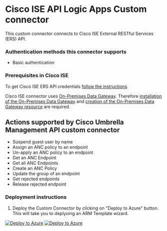 # Cisco ISE API Logic Apps Custom connector

This custom connector connects to Cisco ISE External RESTful Services (ERS) API.

### Authentication methods this connector supports

* Basic authentication

### Prerequisites in Cisco ISE

To get Cisco ISE ERS API credentials [follow the instructions](https://developer.cisco.com/docs/identity-services-engine/#!setting-up).

Cisco ISE connector uses [On-Premises Data Gateway](https://docs.microsoft.com/data-integration/gateway/service-gateway-onprem). Therefore [installation of the On-Premises Data Gateway](https://docs.microsoft.com/azure/logic-apps/logic-apps-gateway-install) and [creation of the On-Premises Data Gateway resource](https://docs.microsoft.com/azure/logic-apps/logic-apps-gateway-connection#create-azure-gateway-resource) are required.

## Actions supported by Cisco Umbrella Management API custom connector

* Suspend guest user by name
* Assign an ANC policy to an endpoint
* Un-apply an ANC policy to an endpoint
* Get an ANC Endpoint
* Get all ANC Endpoints
* Create an ANC Policy
* Update the group of an endpoint
* Get rejected endpoints
* Release rejected endpoint

### Deployment instructions

1. Deploy the Custom Connector by clicking on "Deploy to Azure" button. This will take you to deplyoing an ARM Template wizard.

[![Deploy to Azure](https://aka.ms/deploytoazurebutton)](https://portal.azure.com/#create/Microsoft.Template/uri/https%3A%2F%2Fraw.githubusercontent.com%2FAzure%2FAzure-Sentinel%2Fmaster%2FSolutions%2FCisco%2520ISE%2FPlaybooks%2FCiscoISEConnector%2Fazuredeploy.json) [![Deploy to Azure](https://aka.ms/deploytoazuregovbutton)](https://portal.azure.us/#create/Microsoft.Template/uri/https%3A%2F%2Fraw.githubusercontent.com%2FAzure%2FAzure-Sentinel%2Fmaster%2FSolutions%2FCisco%2520ISE%2FPlaybooks%2FCiscoISEConnector%2Fazuredeploy.json)